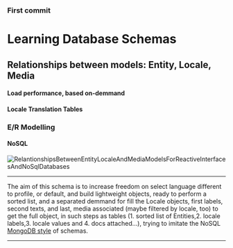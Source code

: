 ### First commit

# Learning Database Schemas

## Relationships between models: Entity, Locale, Media
#### Load performance, based on-demmand
#### Locale Translation Tables
###  E/R Modelling
#### NoSQL

![RelantionshipsBetweenEntityLocaleAndMediaModelsForReactiveInterfacesAndNoSqlDatabases](https://user-images.githubusercontent.com/57029303/151325242-4b81754e-3eed-4346-b7b1-fc89b770059c.png)

***
The aim of this schema is to increase freedom on select language different to profile, or default, and build lightweight objects, ready to perform a sorted list, and a separated demmand for fill the Locale objects, first labels, second texts, and last, media associated (maybe filtered by locale, too) to get the full object, in such steps as tables (1. sorted list of Entities,2. locale labels,3. locale values and 4. docs attached...), trying to imitate the NoSQL [MongoDB style](https://docs.mongodb.com/manual/tutorial/model-embedded-one-to-one-relationships-between-documents/) of schemas. 

***

